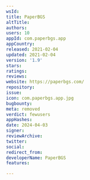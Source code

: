 ```yaml
---
wsId: 
title: PaperBGS
altTitle: 
authors: 
users: 10
appId: com.paperbgs.app
appCountry: 
released: 2021-02-04
updated: 2021-02-04
version: '1.9'
stars: 
ratings: 
reviews: 
website: https://paperbgs.com/
repository: 
issue: 
icon: com.paperbgs.app.jpg
bugbounty: 
meta: removed
verdict: fewusers
appHashes: 
date: 2024-04-03
signer: 
reviewArchive: 
twitter: 
social: 
redirect_from: 
developerName: PaperBGS
features: 

---
```


